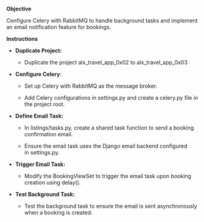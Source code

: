 **Objective**

Configure Celery with RabbitMQ to handle background tasks and implement an email notification feature for bookings.

**Instructions**

*   **Duplicate Project:**
    
    *   Duplicate the project alx\_travel\_app\_0x02 to alx\_travel\_app\_0x03
        
*   **Configure Celery**:
    
    *   Set up Celery with RabbitMQ as the message broker.
        
    *   Add Celery configurations in settings.py and create a celery.py file in the project root.
        
*   **Define Email Task:**
    
    *   In listings/tasks.py, create a shared task function to send a booking confirmation email.
        
    *   Ensure the email task uses the Django email backend configured in settings.py.
        
*   **Trigger Email Task:**
    
    *   Modify the BookingViewSet to trigger the email task upon booking creation using delay().
        
*   **Test Background Task:**
    
    *   Test the background task to ensure the email is sent asynchronously when a booking is created.